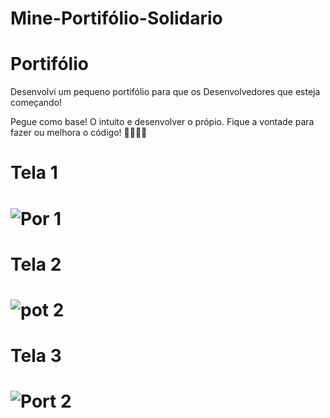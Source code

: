 # Mine-Portifólio-Solidario
# Portifólio
Desenvolvi um pequeno portifólio para que os Desenvolvedores que esteja começando! 
<p>Pegue como base! O intuito e desenvolver o própio. Fique a vontade para fazer ou melhora o código! 🚀👨‍💻👨<p>

<h1> Tela 1 <h1> 
  
 
 
![Por 1](https://user-images.githubusercontent.com/99352936/175020849-fc3157e2-b0eb-42a2-91f1-24c3a1906d01.png)
  
 <h1> Tela 2 <h1>
   
   
   
   
![pot 2](https://user-images.githubusercontent.com/99352936/175021031-2f069bda-d3fb-45e1-8b44-0d9df875b8b0.png)
   
 <h1> Tela 3 <h1>
   
   
   
   
![Port 2](https://user-images.githubusercontent.com/99352936/175021219-9e412eb7-a416-459a-bd01-de2f722581bf.png)
